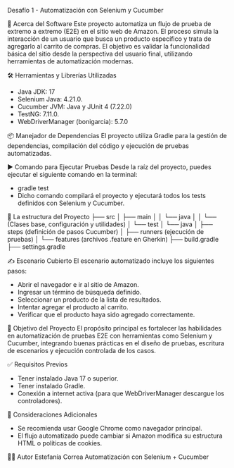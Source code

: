 Desafío 1 - Automatización con Selenium y Cucumber

📌 Acerca del Software
Este proyecto automatiza un flujo de prueba de extremo a extremo (E2E) en el sitio web de Amazon. El proceso simula la interacción de un usuario que busca un producto específico y trata de agregarlo al carrito de compras. El objetivo es validar la funcionalidad básica del sitio desde la perspectiva del usuario final, utilizando herramientas de automatización modernas.

🛠️ Herramientas y Librerías Utilizadas
- Java JDK: 17
- Selenium Java: 4.21.0.
- Cucumber JVM: Java y JUnit 4 (7.22.0)
- TestNG: 7.11.0.
- WebDriverManager (bonigarcia): 5.7.0

📦 Manejador de Dependencias
El proyecto utiliza Gradle para la gestión de dependencias, compilación del código y ejecución de pruebas automatizadas.

▶️ Comando para Ejecutar Pruebas
Desde la raíz del proyecto, puedes ejecutar el siguiente comando en la terminal:
- gradle test
- Dicho comando compilará el proyecto y ejecutará todos los tests definidos con Selenium y Cucumber.

📁 La estructura del Proyecto
├── src
│   ├── main
│   │   └── java
│   │       └── (Clases base, configuración y utilidades)
│   └── test
│       └── java
│           ├── steps (definición de pasos Cucumber)
│           ├── runners (ejecución de pruebas)
│           └── features (archivos .feature en Gherkin)
├── build.gradle
├── settings.gradle


✍️ Escenario Cubierto
El escenario automatizado incluye los siguientes pasos:
- Abrir el navegador e ir al sitio de Amazon.
- Ingresar un término de búsqueda definido.
- Seleccionar un producto de la lista de resultados.
- Intentar agregar el producto al carrito.
- Verificar que el producto haya sido agregado correctamente.

🎯 Objetivo del Proyecto
El propósito principal es fortalecer las habilidades en automatización de pruebas E2E con herramientas como Selenium y Cucumber, integrando buenas prácticas en el diseño de pruebas, escritura de escenarios y ejecución controlada de los casos.

✅ Requisitos Previos
- Tener instalado Java 17 o superior.
- Tener instalado Gradle.
- Conexión a internet activa (para que WebDriverManager descargue los controladores).

📌 Consideraciones Adicionales
- Se recomienda usar Google Chrome como navegador principal.
- El flujo automatizado puede cambiar si Amazon modifica su estructura HTML o políticas de cookies.

👩‍💻 Autor
Estefanía Correa
Automatización con Selenium + Cucumber